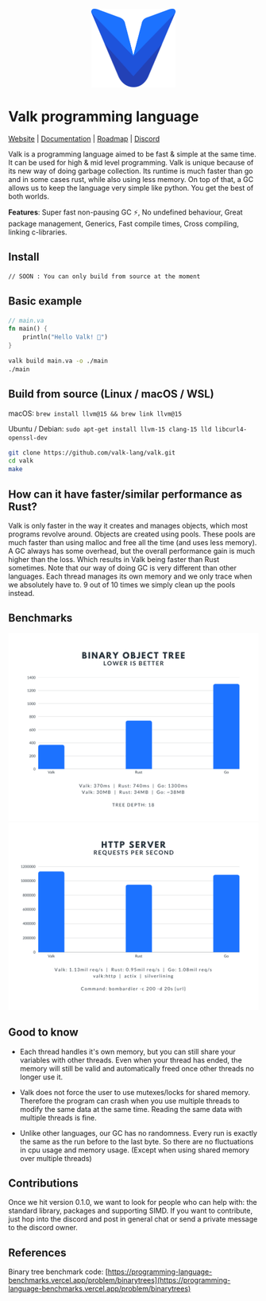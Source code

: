 
<div align="center">
<p>
    <img width="170" src="https://raw.githubusercontent.com/valk-lang/valk/master/misc/valk.svg">
</p>
</div>

# Valk programming language

[Website](https://valk-lang.dev) | [Documentation](https://github.com/valk-lang/valk/blob/main/docs/docs.md) | [Roadmap](https://github.com/valk-lang/valk/blob/main/ROADMAP.md) | [Discord](https://discord.gg/RwEGqdSERA)


Valk is a programming language aimed to be fast & simple at the same time. It can be used for high & mid level programming. Valk is unique because of its new way of doing garbage collection. Its runtime is much faster than go and in some cases rust, while also using less memory. On top of that, a GC allows us to keep the language very simple like python. You get the best of both worlds.

**Features**: Super fast non-pausing GC ⚡, No undefined behaviour, Great package management, Generics, Fast compile times, Cross compiling, linking c-libraries.

## Install

```sh
// SOON : You can only build from source at the moment
```

## Basic example

```rust
// main.va
fn main() {
    println("Hello Valk! 🎉")
}
```

```sh
valk build main.va -o ./main
./main
```

## Build from source (Linux / macOS / WSL)

macOS: `brew install llvm@15 && brew link llvm@15`

Ubuntu / Debian: `sudo apt-get install llvm-15 clang-15 lld libcurl4-openssl-dev`

```bash
git clone https://github.com/valk-lang/valk.git
cd valk
make
```

## How can it have faster/similar performance as Rust?

Valk is only faster in the way it creates and manages objects, which most programs revolve around. Objects are created using pools. These pools are much faster than using malloc and free all the time (and uses less memory). A GC always has some overhead, but the overall performance gain is much higher than the loss. Which results in Valk being faster than Rust sometimes. Note that our way of doing GC is very different than other languages. Each thread manages its own memory and we only trace when we absolutely have to. 9 out of 10 times we simply clean up the pools instead.

## Benchmarks

<div align="center"><p>
    <img src="https://raw.githubusercontent.com/valk-lang/valk/master/misc/valk-bintree.png">
    <img src="https://raw.githubusercontent.com/valk-lang/valk/master/misc/valk-http.png">
</p></div>

## Good to know

- Each thread handles it's own memory, but you can still share your variables with other threads. Even when your thread has ended, the memory will still be valid and automatically freed once other threads no longer use it.

- Valk does not force the user to use mutexes/locks for shared memory. Therefore the program can crash when you use multiple threads to modify the same data at the same time. Reading the same data with multiple threads is fine.

- Unlike other languages, our GC has no randomness. Every run is exactly the same as the run before to the last byte. So there are no fluctuations in cpu usage and memory usage. (Except when using shared memory over multiple threads)

## Contributions

Once we hit version 0.1.0, we want to look for people who can help with: the standard library, packages and supporting SIMD. If you want to contribute, just hop into the discord and post in general chat or send a private message to the discord owner.

## References

Binary tree benchmark code: [https://programming-language-benchmarks.vercel.app/problem/binarytrees](https://programming-language-benchmarks.vercel.app/problem/binarytrees)
